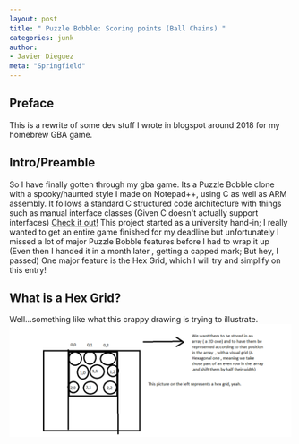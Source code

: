 ```yaml
---
layout: post
title: " Puzzle Bobble: Scoring points (Ball Chains) "
categories: junk
author:
- Javier Dieguez
meta: "Springfield"
---
```

## Preface
This is a rewrite of some dev stuff I wrote in blogspot around 2018 for my homebrew GBA game.

## Intro/Preamble
So I have finally gotten through my gba game. Its a Puzzle Bobble clone with a spooky/haunted style I made on Notepad++, using C as well as ARM assembly. It follows a standard C structured code architecture with things such as manual interface classes (Given C doesn't actually support interfaces)
[Check it out!](https://github.com/JavierDega/Gba-Puzzle-Bobble)
This project started as a university hand-in; I really wanted to get an entire game finished for my deadline but unfortunately I missed a lot of major Puzzle Bobble features before I had to wrap it up (Even then I handed it in a month later , getting a capped mark; But hey, I passed) One major feature is the Hex Grid, which I will try and simplify on this entry!

## What is a Hex Grid?
Well...something like what this crappy drawing is trying to illustrate.
<img style="float: middle;" src="../assets/HexGrid.png" alt="hex" title="hex">
